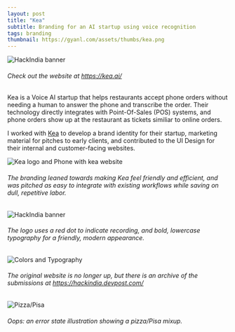 ```yaml
---
layout: post
title: "Kea"
subtitle: Branding for an AI startup using voice recognition
tags: branding
thumbnail: https://gyanl.com/assets/thumbs/kea.png
---
```


![HackIndia banner](https://gyanl.com/assets/kea-header.png)

###### Check out the website at <https://kea.ai/>

Kea is a Voice AI startup that helps restaurants accept phone orders without needing a human to answer the phone and transcribe the order. Their technology directly integrates with Point-Of-Sales (POS) systems, and phone orders show up at the restaurant as tickets similiar to online orders.

I worked with [Kea](www.kea.ai) to develop a brand identity for their startup, marketing material for pitches to early clients, and contributed to the UI Design for their internal and customer-facing websites.

![Kea logo and Phone with kea website](https://gyanl.com/assets/kea-brand.png)

###### The branding leaned towards making Kea feel friendly and efficient, and was pitched as easy to integrate with existing workflows while saving on dull, repetitive labor.

![HackIndia banner](https://gyanl.com/assets/kea-logo-icon.png)

###### The logo uses a red dot to indicate recording, and bold, lowercase typography for a friendly, modern appearance.

![Colors and Typography](https://gyanl.com/assets/kea-color-type.png)

###### The original website is no longer up, but there is an archive of the submissions at <https://hackindia.devpost.com/>

![Pizza/Pisa](https://gyanl.com/assets/kea-pizza.png)

###### Oops: an error state illustration showing a pizza/Pisa mixup.
